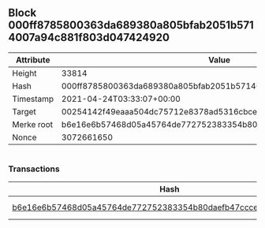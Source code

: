## Block 000ff8785800363da689380a805bfab2051b5714007a94c881f803d047424920

Attribute | Value
--- | ---
Height | 33814
Hash | 000ff8785800363da689380a805bfab2051b5714007a94c881f803d047424920
Timestamp | 2021-04-24T03:33:07+00:00
Target | 00254142f49eaaa504dc75712e8378ad5316cbcead634704b3734b6271167cc4
Merke root | b6e16e6b57468d05a45764de772752383354b80daefb47cccea10a59c5e300d0
Nonce | 3072661650

```

```

### Transactions

Hash | Amount
--- | ---
[b6e16e6b57468d05a45764de772752383354b80daefb47cccea10a59c5e300d0](b6e16e6b57468d05a45764de772752383354b80daefb47cccea10a59c5e300d0.md) | 10.00000000 SKEPTI 
